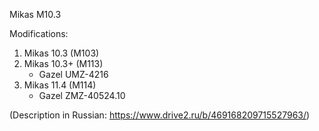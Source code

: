 
Mikas M10.3

Modifications:

1) Mikas 10.3 (M103)
2) Mikas 10.3+ (M113)
	* Gazel UMZ-4216
3) Mikas 11.4 (M114)
	* Gazel ZMZ-40524.10

(Description in Russian: https://www.drive2.ru/b/469168209715527963/)

